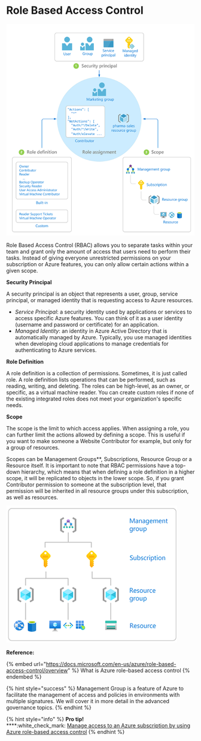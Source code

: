 # Role Based Access Control

![](../.gitbook/assets/rbac.png)

Role Based Access Control (RBAC) allows you to separate tasks within your team and grant only the amount of access that users need to perform their tasks. Instead of giving everyone unrestricted permissions on your subscription or Azure features, you can only allow certain actions within a given scope.

**Security Principal**

A security principal is an object that represents a user, group, service principal, or managed identity that is requesting access to Azure resources.

* _Service Principal_: a security identity used by applications or services to access specific Azure features. You can think of it as a user identity (username and password or certificate) for an application.
* _Managed Identity_: an identity in Azure Active Directory that is automatically managed by Azure. Typically, you use managed identities when developing cloud applications to manage credentials for authenticating to Azure services.

**Role Definition**

A role definition is a collection of permissions. Sometimes, it is just called role. A role definition lists operations that can be performed, such as reading, writing, and deleting. The roles can be high-level, as an owner, or specific, as a virtual machine reader. You can create custom roles if none of the existing integrated roles does not meet your organization's specific needs.

**Scope**

The scope is the limit to which access applies. When assigning a role, you can further limit the actions allowed by defining a scope. This is useful if you want to make someone a Website Contributor for example, but only for a group of resources.

Scopes can be Management Groups\*\*, Subscriptions, Resource Group or a Resource itself. It is important to note that RBAC permissions have a top-down hierarchy, which means that when defining a role definition in a higher scope, it will be replicated to objects in the lower scope. So, if you grant Contributor permission to someone at the subscription level, that permission will be inherited in all resource groups under this subscription, as well as resources.

![](../.gitbook/assets/scope.png)

**Reference:**

{% embed url="https://docs.microsoft.com/en-us/azure/role-based-access-control/overview" %}
What is Azure role-based access control
{% endembed %}

{% hint style="success" %}
Management Group is a feature of Azure to facilitate the management of access and policies in environments with multiple signatures. We will cover it in more detail in the advanced governance topics.
{% endhint %}

{% hint style="info" %}
**Pro tip!**\
****:white\_check\_mark: [Manage access to an Azure subscription by using Azure role-based access control](https://docs.microsoft.com/en-us/learn/modules/manage-subscription-access-azure-rbac/)
{% endhint %}
